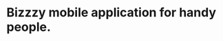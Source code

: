 # Bizzzy mobile application for handy people.

<!-- Mobile app for user. -->
<!-- Web app for handy. -->
